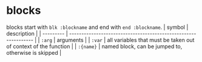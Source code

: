 # blocks
blocks start with `blk :blockname` and end with `end :blockname`.
| symbol    | description                                                     |
| --------- | --------------------------------------------------------------- |
| `:arg`    | arguments                                                       |
| `:var`    | all variables that must be taken out of context of the function |
| `:{name}` | named block, can be jumped to, otherwise is skipped             |